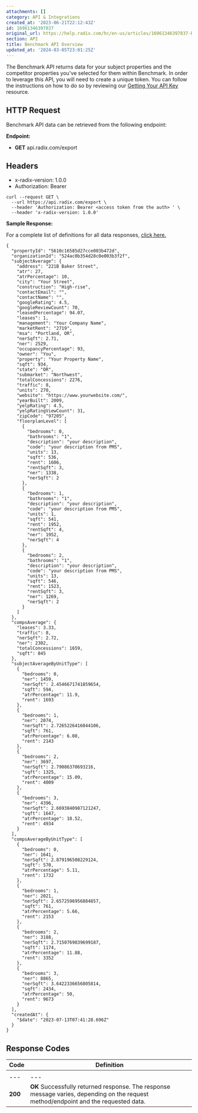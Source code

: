 ```yaml
---
attachments: []
category: API & Integrations
created_at: '2023-06-21T22:12:43Z'
id: 16961346397837
original_url: https://help.radix.com/hc/en-us/articles/16961346397837-Benchmark-API-Overview
section: API
title: Benchmark API Overview
updated_at: '2024-03-05T23:01:25Z'
---
```


The Benchmark API returns data for your subject properties and the competitor properties you've selected for them within Benchmark. In order to leverage this API, you will need to create a unique token. You can follow the instructions on how to do so by reviewing our [Getting Your API Key](https://help.radix.com/hc/en-us/articles/17014663521037) resource.

## HTTP Request

Benchmark API data can be retrieved from the following endpoint:

**Endpoint:**

* **GET** api.radix.com/export

## Headers

+ x-radix-version: 1.0.0
+ Authorization: Bearer <Access Token>

```
curl --request GET \
  --url https://api.radix.com/export \
  --header 'Authorization: Bearer <access token from the auth> ' \
  --header 'x-radix-version: 1.0.0'
```

**Sample Response:**

For a complete list of definitions for all data responses, [click here.](https://help.radix.com/hc/en-us/articles/17703147105421)

```
{
  "propertyId": "5610c16585d27cce003b472d",
  "organizationId": "524ac0b354d28c0e003b3f2f",
  "subjectAverage": {
    "address": "221B Baker Street",
    "atr": 27,
    "atrPercentage": 10,
    "city": "Your Street",
    "construction": "High-rise",
    "contactEmail": "",
    "contactName": "",
    "googleRating": 4.5,
    "googleReviewCount": 70,
    "leasedPercentage": 94.07,
    "leases": 1,
    "management": "Your Company Name",
    "marketRent": "2719",
    "msa": "Portland, OR",
    "nerSqft": 2.71,
    "ner": 2529,
    "occupancyPercentage": 93,
    "owner": "You",
    "property": "Your Property Name",
    "sqft": 934,
    "state": "OR",
    "submarket": "Northwest",
    "totalConcessions": 2276,
    "traffic": 8,
    "units": 270,
    "website": "https://www.yourwebsite.com/",
    "yearBuilt": 2009,
    "yelpRating": 4.5,
    "yelpRatingViewCount": 31,
    "zipCode": "97205",
    "floorplanLevel": [
      {
        "bedrooms": 0,
        "bathrooms": "1",
        "description": "your description",
        "code": "your description from PMS",
        "units": 13,
        "sqft": 536,
        "rent": 1606,
        "rentSqft": 3,
        "ner": 1338,
        "nerSqft": 2
      },
      {
        "bedrooms": 1,
        "bathrooms": "1",
        "description": "your description",
        "code": "your description from PMS",
        "units": 1,
        "sqft": 541,
        "rent": 1952,
        "rentSqft": 4,
        "ner": 1952,
        "nerSqft": 4
      },
      {
        "bedrooms": 2,
        "bathrooms": "1",
        "description": "your description",
        "code": "your description from PMS",
        "units": 13,
        "sqft": 546,
        "rent": 1523,
        "rentSqft": 3,
        "ner": 1269,
        "nerSqft": 2
      }
    ]
  },
  "compsAverage": {
    "leases": 3.33,
    "traffic": 8,
    "nerSqft": 2.72,
    "ner": 2302,
    "totalConcessions": 1659,
    "sqft": 845
  },
  "subjectAverageByUnitType": [
    {
      "bedrooms": 0,
      "ner": 1459,
      "nerSqft": 2.4546671741859654,
      "sqft": 594,
      "atrPercentage": 11.9,
      "rent": 1693
    },
    {
      "bedrooms": 1,
      "ner": 2074,
      "nerSqft": 2.7265226416044106,
      "sqft": 761,
      "atrPercentage": 6.08,
      "rent": 2143
    },
    {
      "bedrooms": 2,
      "ner": 3697,
      "nerSqft": 2.79086370693216,
      "sqft": 1325,
      "atrPercentage": 15.09,
      "rent": 4009
    },
    {
      "bedrooms": 3,
      "ner": 4396,
      "nerSqft": 2.6693840987121247,
      "sqft": 1647,
      "atrPercentage": 18.52,
      "rent": 4934
    }
  ],
  "compsAverageByUnitType": [
    {
      "bedrooms": 0,
      "ner": 1641,
      "nerSqft": 2.879196508229124,
      "sqft": 570,
      "atrPercentage": 5.11,
      "rent": 1732
    },
    {
      "bedrooms": 1,
      "ner": 2021,
      "nerSqft": 2.6572596956884857,
      "sqft": 761,
      "atrPercentage": 5.66,
      "rent": 2153
    },
    {
      "bedrooms": 2,
      "ner": 3188,
      "nerSqft": 2.7150769839699187,
      "sqft": 1174,
      "atrPercentage": 11.88,
      "rent": 3352
    },
    {
      "bedrooms": 3,
      "ner": 8865,
      "nerSqft": 3.6422336656805814,
      "sqft": 2434,
      "atrPercentage": 50,
      "rent": 9673
    }
  ],
  "createdAt": {
    "$date": "2023-07-13T07:41:28.696Z"
  }
}
```

## Response Codes

| Code | Definition |
| --- | --- |
|  |  |
| --- | --- |
| **200** | **OK**  Successfully returned response. The response message varies, depending on the request method/endpoint and the requested data. |